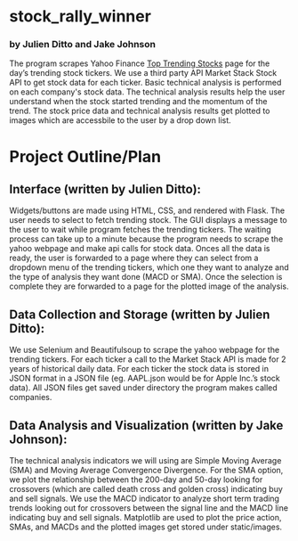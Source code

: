 # stock_rally_winner
### by Julien Ditto and Jake Johnson

The program scrapes Yahoo Finance [Top Trending Stocks](https://finance.yahoo.com/markets/stocks/trending/) page for the day’s trending stock tickers. We use a third party API Market Stack Stock API to get stock data for each ticker. Basic technical analysis is performed on each company's stock data. The technical analysis results help the user understand when the stock started trending and the momentum of the trend. The stock price data and technical analysis results get plotted to images which are accessbile to the user by a drop down list. 

# Project Outline/Plan
## Interface (written by Julien Ditto): 
Widgets/buttons are made using HTML, CSS, and rendered with Flask. The user needs to select to fetch trending stock. The GUI displays a message to the user to wait while program fetches the trending tickers. The waiting process can take up to a minute because the program needs to scrape the yahoo webpage and make api calls for stock data. Onces all the data is ready, the user is forwarded to a page where they can select from a dropdown menu of the trending tickers, which one they want to analyze and the type of analysis they want done (MACD or SMA). Once the selection is complete they are forwarded to a page for the plotted image of the analysis.
## Data Collection and Storage (written by Julien Ditto): 
We use Selenium and Beautifulsoup to scrape the yahoo webpage for the trending tickers. For each ticker a call to the Market Stack API is made for 2 years of historical daily data. For each ticker the stock data is stored in JSON format in a JSON file (eg. AAPL.json would be for Apple Inc.’s stock data). All JSON files get saved under directory the program makes called companies.
## Data Analysis and Visualization (written by Jake Johnson): 
The technical analysis indicators we will using are Simple Moving Average (SMA) and Moving Average Convergence Divergence. For the SMA option, we plot the relationship between the 200-day and 50-day looking for crossovers (which are called death cross and golden cross) indicating buy and sell signals. We use the MACD indicator to analyze short term trading trends looking out for crossovers between the signal line and the MACD line indicating buy and sell signals. Matplotlib are used to plot the price action, SMAs, and MACDs and the plotted images get stored under static/images.

